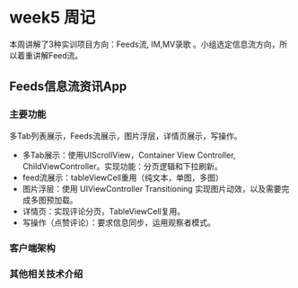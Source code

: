 # week5 周记
本周讲解了3种实训项目方向：Feeds流, IM,MV录歌 。小组选定信息流方向，所以着重讲解Feed流。

## Feeds信息流资讯App

### 主要功能
多Tab列表展示，Feeds流展示，图片浮层，详情页展示，写操作。

* 多Tab展示：使用UIScrollView，Container View Controller, ChildViewController。实现功能：分页逻辑和下拉刷新。
* feed流展示：tableViewCell重用（纯文本，单图，多图）
* 图片浮层：使用 UIViewController Transitioning 实现图片动效，以及需要完成多图预加载。
* 详情页：实现评论分页，TableViewCell复用。
* 写操作（点赞评论）：要求信息同步，运用观察者模式。

### 客户端架构


### 其他相关技术介绍 
